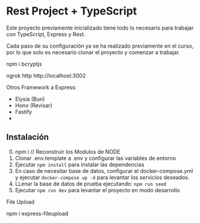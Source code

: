 # Rest Project + TypeScript

Este proyecto previamente inicializado tiene todo lo necesario para trabajar con TypeScript, Express y Rest.

Cada paso de su configuración ya se ha realizado previamente en el curso, por lo que solo es necesario clonar el proyecto y comenzar a trabajar.

npm i bcryptjs

ngrok http http://localhost:3002

Otros Framework a Express:

- Elysia (Bun)
- Hono (Revisar)
- Fastify
-

## Instalación
0. npm i // Reconstruir los Modulos de NODE
1. Clonar .env.template a .env y configurar las variables de entorno
2. Ejecutar `npm install` para instalar las dependencias
3. En caso de necesitar base de datos, configurar el docker-compose.yml y ejecutar `docker-compose up -d` para levantar los servicios deseados.
4. LLenar la base de datos de prueba ejecutando: `npm run seed`
5. Ejecutar `npm run dev` para levantar el proyecto en modo desarrollo


File Upload

npm i express-fileupload
